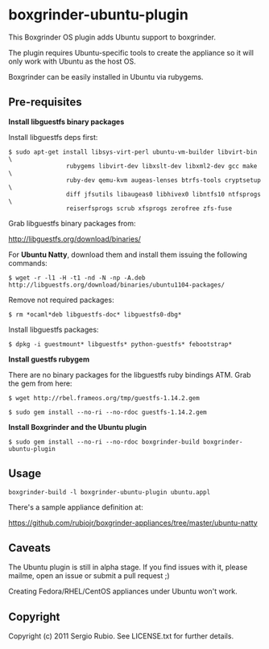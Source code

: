 # boxgrinder-ubuntu-plugin

This Boxgrinder OS plugin adds Ubuntu support to boxgrinder.

The plugin requires Ubuntu-specific tools to create the appliance so it will only work with Ubuntu as the host OS. 

Boxgrinder can be easily installed in Ubuntu via rubygems.

## Pre-requisites

**Install libguestfs binary packages**

Install libguestfs deps first:

    $ sudo apt-get install libsys-virt-perl ubuntu-vm-builder libvirt-bin \
                    rubygems libvirt-dev libxslt-dev libxml2-dev gcc make \
                    ruby-dev qemu-kvm augeas-lenses btrfs-tools cryptsetup \
                    diff jfsutils libaugeas0 libhivex0 libntfs10 ntfsprogs \
                    reiserfsprogs scrub xfsprogs zerofree zfs-fuse


Grab libguestfs binary packages from:

http://libguestfs.org/download/binaries/

For **Ubuntu Natty**, download them and install them issuing the following commands:

    $ wget -r -l1 -H -t1 -nd -N -np -A.deb http://libguestfs.org/download/binaries/ubuntu1104-packages/

Remove not required packages:

    $ rm *ocaml*deb libguestfs-doc* libguestfs0-dbg*

Install libguestfs packages:

    $ dpkg -i guestmount* libguestfs* python-guestfs* febootstrap*

**Install guestfs rubygem**

There are no binary packages for the libguestfs ruby bindings ATM. Grab the gem from here:

    $ wget http://rbel.frameos.org/tmp/guestfs-1.14.2.gem

    $ sudo gem install --no-ri --no-rdoc guestfs-1.14.2.gem


**Install Boxgrinder and the Ubuntu plugin**

    $ sudo gem install --no-ri --no-rdoc boxgrinder-build boxgrinder-ubuntu-plugin

## Usage

    boxgrinder-build -l boxgrinder-ubuntu-plugin ubuntu.appl

There's a sample appliance definition at:

https://github.com/rubiojr/boxgrinder-appliances/tree/master/ubuntu-natty

## Caveats

The Ubuntu plugin is still in alpha stage. If you find issues with it, please mailme, open an issue or submit a pull request ;)

Creating Fedora/RHEL/CentOS appliances under Ubuntu won't work.

## Copyright

Copyright (c) 2011 Sergio Rubio. See LICENSE.txt for
further details.

